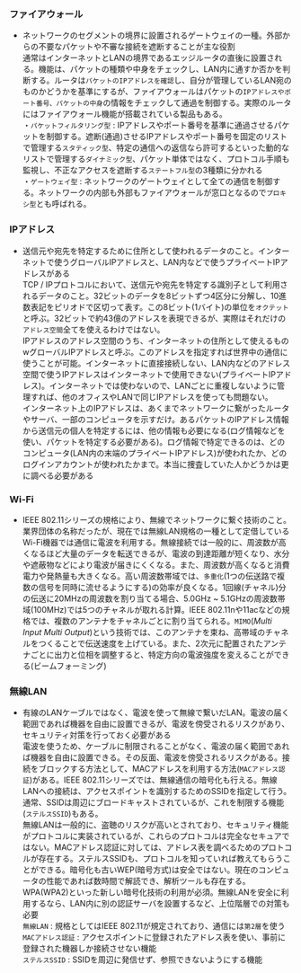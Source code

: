 ### ファイアウォール
- ネットワークのセグメントの境界に設置されるゲートウェイの一種。外部からの不要なパケットや不審な接続を遮断することが主な役割  
通常はインターネットとLANの境界であるエッジルータの直後に設置される。機能は、パケットの種類や中身をチェックし、LAN内に通すか否かを判断する。ルータは`パケットのIPアドレスを確認`し、自分が管理しているLAN宛のものかどうかを基準にするが、ファイアウォールはパケットの`IPアドレスやポート番号、パケットの中身`の情報をチェックして通過を制御する。実際のルータにはファイアウォール機能が搭載されている製品もある。  
・`パケットフィルタリング型` : IPアドレスやポート番号を基準に通過させるパケットを制御する。遮断(通過)させるIPアドレスやポート番号を固定のリストで管理する`スタティック型`、特定の通信への返信なら許可するといった動的なリストで管理する`ダイナミック型`、パケット単体ではなく、プロトコル手順も監視し、不正なアクセスを遮断する`ステートフル型`の3種類に分かれる  
・`ゲートウェイ型` : ネットワークのゲートウェイとして全ての通信を制御する。ネットワークの内部も外部もファイアウォールが窓口となるので`プロキシ型`とも呼ばれる。

### IPアドレス
- 送信元や宛先を特定するために住所として使われるデータのこと。インターネットで使うグローバルIPアドレスと、LAN内などで使うプライベートIPアドレスがある  
TCP / IPプロトコルにおいて、送信元や宛先を特定する識別子として利用されるデータのこと。32ビットのデータを8ビットずつ4区分に分解し、10進数表記をピリオドで区切って表す。この8ビット(1バイト)の単位を`オクテット`と呼ぶ。32ビットで約43億のアドレスを表現できるが、実際はそれだけの`アドレス空間`全てを使えるわけではない。  
IPアドレスのアドレス空間のうち、インターネットの住所として使えるものwグローバルIPアドレスと呼ぶ。このアドレスを指定すれば世界中の通信に使うことが可能。インターネットに直接接続しない、LAN内などのアドレス空間で使うIPアドレスはインターネットで使用できない(プライベートIPアドレス)。インターネットでは使わないので、LANごとに重複しないように管理すれば、他のオフィスやLANで同じIPアドレスを使っても問題ない。  
インターネット上のIPアドレスは、あくまでネットワークに繋がったルータやサーバ、一部のコンピュータを示すだけ。あるパケットのIPアドレス情報から送信元の個人を特定するには、他の情報も必要になる(ログ情報などを使い、パケットを特定する必要がある)。ログ情報で特定できるのは、どのコンピュータ(LAN内の末端のプライベートIPアドレス)が使われたか、どのログインアカウントが使われたかまで。本当に捜査していた人かどうかは更に調べる必要がある

### Wi-Fi
- IEEE 802.11シリーズの規格により、無線でネットワークに繋ぐ技術のこと。業界団体の名称だったが、現在では無線LAN規格の一種として定借している  
Wi-Fi機器では通信に電波を利用する。無線接続では一般的に、周波数が高くなるほど大量のデータを転送できるが、電波の到達距離が短くなり、水分や遮蔽物などにより電波が届きにくくなる。また、周波数が高くなると消費電力や発熱量も大きくなる。高い周波数帯域では、`多重化`(1つの伝送路で複数の信号を同時に流せるようにする)の効率が良くなる。1回線(チャネル)分の伝送に20MHzの周波数を割り当てる場合、5.0GHz ~ 5.1GHzの周波数帯域(100MHz)では5つのチャネルが取れる計算。IEEE 802.11nや11acなどの規格では、複数のアンテナをチャネルごとに割り当てられる。`MIMO`(*Multi Input Multi Output*)という技術では、このアンテナを束ね、高帯域のチャネルをつくることで伝送速度を上げている。また、2次元に配置されたアンテナごとに出力と位相を調整すると、特定方向の電波強度を変えることができる(ビームフォーミング)

### 無線LAN
- 有線のLANケーブルではなく、電波を使って無線で繋いだLAN。電波の届く範囲であれば機器を自由に設置できるが、電波を傍受されるリスクがあり、セキュリティ対策を行っておく必要がある  
電波を使うため、ケーブルに制限されることがなく、電波の届く範囲であれば機器を自由に設置できる。その反面、電波を傍受されるリスクがある。接続をブロックする方法として、MACアドレスを利用する方法(`MACアドレス認証`)がある。IEEE 802.11シリーズでは、無線通信の暗号化も行える。無線LANへの接続は、アクセスポイントを識別するためのSSIDを指定して行う。通常、SSIDは周辺にブロードキャストされているが、これを制限する機能(`ステルスSSID`)もある。  
無線LANは一般的に、盗聴のリスクが高いとされており、セキュリティ機能がプロトコルに実装されているが、これらのプロトコルは完全なセキュアではない。MACアドレス認証に対しては、アドレス表を調べるためのプロトコルが存在する。ステルスSSIDも、プロトコルを知っていれば教えてもらうことができる。暗号化も古いWEP(暗号方式)は安全ではない。現在のコンピュータの性能であれば数時間で解読でき、解析ツールも存在する。WPA(WPA2)といった新しい暗号化技術の利用が必須。無線LANを安全に利用するなら、LAN内に別の認証サーバを設置するなど、上位階層での対策も必要  
`無線LAN` : 規格としてはIEEE 802.11が規定されており、通信には`第2層`を使う  
`MACアドレス認証` : アクセスポイントに登録されたアドレス表を使い、事前に登録された機器しか接続させない機能  
`ステルスSSID` : SSIDを周辺に発信せず、参照できないようにする機能
